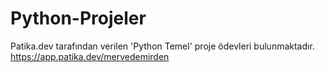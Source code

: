 # Python-Projeler

Patika.dev tarafından verilen 'Python Temel' proje ödevleri bulunmaktadır. 
https://app.patika.dev/mervedemirden  

